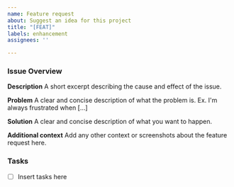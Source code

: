 ```yaml
---
name: Feature request
about: Suggest an idea for this project
title: "[FEAT]"
labels: enhancement
assignees: ''

---
```


### Issue Overview

**Description**
A short excerpt describing the cause and effect of the issue.

**Problem**
A clear and concise description of what the problem is. Ex. I'm always frustrated when [...]

**Solution**
A clear and concise description of what you want to happen.

**Additional context**
Add any other context or screenshots about the feature request here.

### Tasks
- [ ] Insert tasks here
